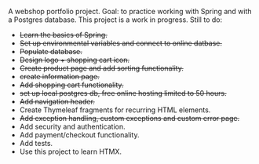 A webshop portfolio project. Goal: to practice working with Spring and with a Postgres database.
This project is a work in progress. 
Still to do:
- ~~Learn the basics of Spring.~~
-  ~~Set up environmental variables and connect to online datbase.~~
- ~~Populate database.~~
- ~~Design logo + shopping cart icon.~~
- ~~Create product page and add sorting functionality.~~
- ~~create information page.~~
- ~~Add shopping cart functionality.~~
- ~~set up local postgres db, free online hosting limited to 50 hours.~~
- ~~Add navigation header.~~
- Create Thymeleaf fragments for recurring HTML elements.
- ~~Add exception handling, custom exceptions and custom error page.~~
- Add security and authentication.
- Add payment/checkout functionality.
- Add tests.
- Use this project to learn HTMX.

